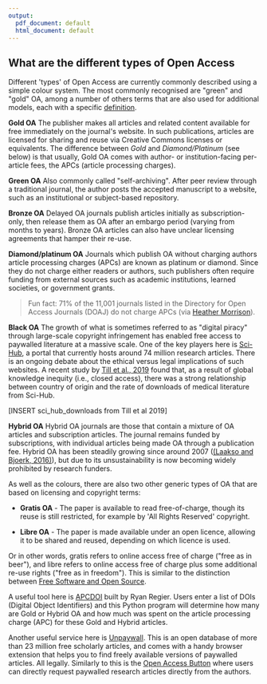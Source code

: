 ```yaml
---
output:
  pdf_document: default
  html_document: default
---
```


## What are the different types of Open Access <a name="types"></a>

Different 'types' of Open Access  are currently commonly described using a simple colour system. The most commonly recognised are "green" and "gold" OA, among a number of others terms that are also used for additional models, each with a specific [definition](http://www.righttoresearch.org/resources/OpenResearchGlossary/).

**Gold OA**
The publisher makes all articles and related content available for free immediately on the journal's website. In such publications, articles are licensed for sharing and reuse via Creative Commons licenses or equivalents. The difference between *Gold* and *Diamond/Platinum* (see below) is that usually, Gold OA comes with author- or institution-facing per-article fees, the APCs (article processing charges).

**Green OA**
Also commonly called "self-archiving". After peer review through a traditional journal, the author posts the accepted manuscript to a website, such as an institutional or subject-based repository.

**Bronze OA**
Delayed OA journals publish articles initially as subscription-only, then release them as OA after an embargo period (varying from months to years). Bronze OA articles can also have unclear licensing agreements that hamper their re-use.

**Diamond/platinum OA**
Journals which publish OA without charging authors article processing charges (APCs) are known as platinum or diamond. Since they do not charge either readers or authors, such publishers often require funding from external sources such as academic institutions, learned societies, or government grants.

> Fun fact: 71% of the 11,001 journals listed in the Directory for Open Access Journals (DOAJ) do not charge APCs (via [Heather Morrison](https://sustainingknowledgecommons.org/2018/02/06/doaj-apc-information-as-of-jan-31-2018/)).

**Black OA**
The growth of what is sometimes referred to as "digital piracy" through large-scale copyright infringement has enabled free access to paywalled literature at a massive scale. One of the key players here is [Sci-Hub](http://www.sci-hub.tw/), a portal that currently hosts around 74 million research articles. There is an ongoing debate about the ethical versus legal implications of such websites. A recent study by [Till et al., 2019](https://github.com/OpenScienceMOOC/Module-6-Open-Access-to-Research-Papers/blob/master/Reading%20Material_Open%20Access%20to%20Research%20Papers/Till%20et%20al.%2C%202019.pdf) found that, as a result of global knowledge inequity (i.e., closed access), there was a strong relationship between country of origin and the rate of downloads of medical literature from Sci-Hub.

[INSERT sci_hub_downloads from Till et al 2019]

**Hybrid OA**
Hybrid OA journals are those that contain a mixture of OA articles and subscription articles. The journal remains funded by subscriptions, with individual articles being made OA through a publication fee. Hybrid OA has been steadily growing since around 2007 ([(Laakso and Bjoerk, 2016)](https://github.com/OpenScienceMOOC/Module-6-Open-Access-to-Research-Papers/blob/master/Reading%20Material_Open%20Access%20to%20Research%20Papers/Laakso%20and%20Bjork%2C%202016.pdf)), but due to its unsustainability is now becoming widely prohibited by research funders.

As well as the colours, there are also two other generic types of OA that are based on licensing and copyright terms:

* **Gratis OA** - The paper is available to read free-of-charge, though its reuse is still restricted, for example by 'All Rights Reserved' copyright.

* **Libre OA** - The paper is made available under an open licence, allowing it to be shared and reused, depending on which licence is used.

Or in other words, gratis refers to online access free of charge ("free as in beer"), and libre refers to online access free of charge plus some additional re-use rights ("free as in freedom"). This is similar to the distinction between [Free Software and Open Source](https://eliademy.com/catalog/oer/module-5-open-research-software-and-open-source.html).

A useful tool here is [APCDOI](https://github.com/ryregier/APCDOI) built by Ryan Regier. Users enter a list of DOIs (Digital Object Identifiers) and this Python program will determine how many are Gold or Hybrid OA and how much was spent on the article processing charge (APC) for these Gold and Hybrid articles.

Another useful service here is [Unpaywall](http://unpaywall.org/). This is an open database of more than 23 million free scholarly articles, and comes with a handy browser extension that helps you to find freely available versions of paywalled articles. All legally. Similarly to this is the [Open Access Button](https://openaccessbutton.org/) where users can directly request paywalled research articles directly from the authors.
